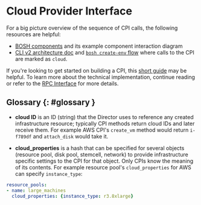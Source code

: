 # Cloud Provider Interface

For a big picture overview of the sequence of CPI calls, the following resources are helpful:

- [BOSH components](bosh-components.md) and its example component interaction diagram
- [CLI v2 architecture doc](https://github.com/cloudfoundry/bosh-cli/blob/master/docs/architecture.md#deploy-command-flow) and [`bosh create-env` flow](https://github.com/cloudfoundry/bosh-init/blob/master/docs/init-cli-flow.png) where calls to the CPI are marked as `cloud`.

If you're looking to get started on building a CPI, this [short guide](build-cpi.md) may be helpful. To learn more about the technical implementation, continue reading or refer to the [RPC Interface](cpi-api-v1-rpc.md) for more details.


## Glossary {: #glossary }

- **cloud ID** is an ID (string) that the Director uses to reference any created infrastructure resource; typically CPI methods return cloud IDs and later receive them. For example AWS CPI's `create_vm` method would return `i-f789df` and `attach_disk` would take it.

- **cloud_properties** is a hash that can be specified for several objects (resource pool, disk pool, stemcell, network) to provide infrastructure specific settings to the CPI for that object. Only CPIs know the meaning of its contents. For example resource pool's `cloud_properties` for AWS can specify `instance_type`:

```yaml
resource_pools:
- name: large_machines
  cloud_properties: {instance_type: r3.8xlarge}
```
